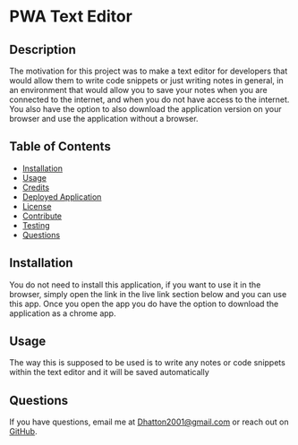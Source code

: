 # PWA Text Editor 


## Description 
The motivation for this project was to make a text editor for developers that would allow them to write code snippets or just writing notes in general, in an environment that would allow you to save your notes when you are connected to the internet, and when you do not have access to the internet. You also have the option to also download the application version on your browser and use the application without a browser. 


## Table of Contents 
* [Installation](#installation)
* [Usage](#usage)
* [Credits](#credits)
* [Deployed Application](#deployed-application)
* [License](#license)
* [Contribute](#contribute)
* [Testing](#testing)
* [Questions](#questions) 


## Installation
You do not need to install this application, if you want to use it in the browser, simply open the link in the live link section below and you can use this app. Once you open the app you do have the option to download the application as a chrome app.

## Usage
The way this is supposed to be used is to write any notes or code snippets within the text editor and it will be saved automatically


## Questions
If you have questions, email me at [Dhatton2001@gmail.com](mailto:Dhatton2001@gmail.com) or reach out on [GitHub](https://github.com/Dhatton01).